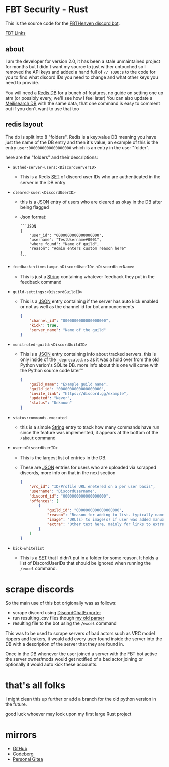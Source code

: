 # FBT Security - Rust

This is the source code for the [FBTHeaven discord bot](https://fbtsecurity.fbtheaven.com/).

[FBT Links](https://linktr.ee/FBT_Heaven)

## about

I am the developer for version 2.0, it has been a stale unmaintained project for months but I didn't want my source to just wither untouched so I removed the API keys and added a hand full of `// TODO:`s to the code for you to find what discord IDs you need to change and what other keys you need to provide.

You will need a [Redis DB](https://redis.io/) for a bunch of features, no guide on setting one up atm (or possibly every, we'll see how I feel later)
You can also update a [Meilisearch DB](https://www.meilisearch.com/) with the same data, that one command is easy to comment out if you don't want to use that too

## redis layout

The db is split into 8 "folders".
Redis is a key:value DB meaning you have just the name of the DB entry and then it's value, an example of this is the entry `user:0000000000000000000` which is an entry in the user "folder".

here are the "folders" and their descriptions:

- `authed-server-users:<DiscordServerID>`
  - This is a Redis [SET](https://redis.io/docs/latest/develop/data-types/sets/) of discord user IDs who are authenticated in the server in the DB entry
- `cleared-suer:<DiscordUserID>`
  - this is a [JSON](https://redis.io/docs/latest/develop/data-types/json/) entry of users who are cleared as okay in the DB after being flagged
  - Json format:

        ```JSON
        {
            "user_id": "0000000000000000000",
            "username": "TestUsername#0001",
            "where_found": "Name of guild",
            "reason": "Admin enters custom reason here"
        }
        ```

- `feedback:<timestamp>-<DiscordUserID>-<DiscordUserName>`
  - This is just a [String](https://redis.io/docs/latest/develop/data-types/strings/) containing whatever feedback they put in the feedback command
- `guild-settings:<DiscordGuildID>`
  - This is a [JSON](https://redis.io/docs/latest/develop/data-types/json/) entry containing if the server has auto kick enabled or not as well as the channel id for bot announcements

    ```json
    {
        "channel_id": "0000000000000000000",
        "kick": true,
        "server_name": "Name of the guild"
    }
    ```

- `monitroted-guild:<DiscordGuildID>`
  - This is a [JSON](https://redis.io/docs/latest/develop/data-types/json/) entry containing info about tracked servers. this is only inside of the `_deprecated.rs` as it was a hold over from the old Python verion's SQLite DB. more info about this one will come with the Python source code later™️

    ```json
    {
        "guild_name": "Example guild name",
        "guild_id": "0000000000000000000",
        "invite_link": "https://discord.gg/example",
        "updated": "Never",
        "status": "Unknown"
    }
    ```

- `status:commands-executed`
  - this is a simple [String](https://redis.io/docs/latest/develop/data-types/strings/) entry to track how many commands have run since the feature was implemented, it appears at the bottom of the `/about` command
- `user:<DiscordUserID>`
  - This is the largest list of entries in the DB.
  - These are [JSON](https://redis.io/docs/latest/develop/data-types/json/) entries for users who are uploaded via scrapped discords, more info on that in the next section

    ```json
    {
        "vrc_id": "ID/Profile URL enetered on a per user basis",
        "username": "DiscordUsername",
        "discord_id": "0000000000000000000",
        "offences": [
            {
                "guild_id": "0000000000000000000",
                "reason": "Reason for adding to list. typically name of discord server found, date and a key from the /key command",
                "image": "URL(s) to image(s) if user was added manually for evidence",
                "extra": "Other text here, mainly for links to extra files"
            }
        ]
    }
    ```

- `kick-whitelist`
  - This is a [SET](https://redis.io/docs/latest/develop/data-types/sets/) that I didn't put in a folder for some reason. It holds a list of DiscordUserIDs that should be ignored when running the `/excel` command.

# scrape discords

So the main use of this bot origionally was as follows:

- scrape discord using [DiscordChatExporter](https://github.com/Tyrrrz/DiscordChatExporter)
- run resulting .csv files though [my old parser](https://github.com/BuyMyMojo/discord-chat-parser)
- resulting file to the bot using the `/excel` command

This was to be used to scrape servers of bad actors such as VRC model rippers and leakers, it would add every user found inside the server into the DB with a description of the server that they are found in.

Once in the DB whenever the user joined a server with the FBT bot active the server owner/mods would get notified of a bad actor joining or optionally it would auto kick these accounts.

# that's all folks

I might clean this up further or add a branch for the old python version in the future.

good luck whoever may look upon my first large Rust project

# mirrors

- [GitHub](https://github.com/BuyMyMojo/open-fbt)
- [Codeberg](https://codeberg.org/BuyMyMojo/open-fbt)
- [Personal Gitea](https://git.buymymojo.net/BuyMyMojo/open-fbt)

<p style="color: rgba(0, 0, 0, 0)">
There is no database files or user entries here, look somewhere else <3
</p>
